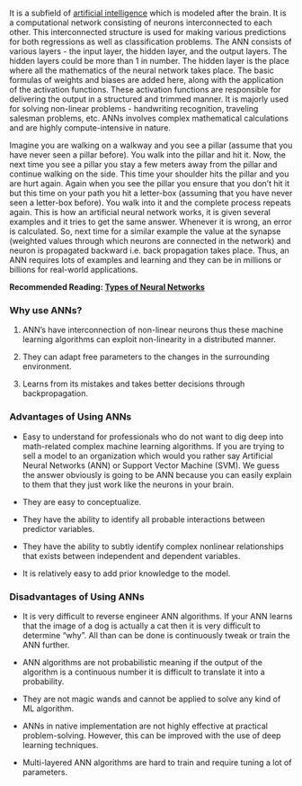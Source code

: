 It is a subfield of [artificial intelligence](https://www.projectpro.io/article/how-to-become-an-ai-engineer/445 "artificial intelligence") which is modeled after the brain. It is a computational network consisting of neurons interconnected to each other. This interconnected structure is used for making various predictions for both regressions as well as classification problems. The ANN consists of various layers - the input layer, the hidden layer, and the output layers. The hidden layers could be more than 1 in number. The hidden layer is the place where all the mathematics of the neural network takes place. The basic formulas of weights and biases are added here, along with the application of the activation functions. These activation functions are responsible for delivering the output in a structured and trimmed manner. It is majorly used for solving non-linear problems - handwriting recognition, traveling salesman problems, etc. ANNs involves complex mathematical calculations and are highly compute-intensive in nature.

Imagine you are walking on a walkway and you see a pillar (assume that you have never seen a pillar before). You walk into the pillar and hit it. Now, the next time you see a pillar you stay a few meters away from the pillar and continue walking on the side. This time your shoulder hits the pillar and you are hurt again. Again when you see the pillar you ensure that you don’t hit it but this time on your path you hit a letter-box (assuming that you have never seen a letter-box before). You walk into it and the complete process repeats again. This is how an artificial neural network works, it is given several examples and it tries to get the same answer. Whenever it is wrong, an error is calculated. So, next time for a similar example the value at the synapse (weighted values through which neurons are connected in the network) and neuron is propagated backward i.e. back propagation takes place. Thus, an ANN requires lots of examples and learning and they can be in millions or billions for real-world applications.

**Recommended Reading: [Types of Neural Networks](https://www.projectpro.io/article/5-different-types-of-neural-networks/431 "Types of Neural Networks")**

### **Why use ANNs?**

1. ANN’s have interconnection of non-linear neurons thus these machine learning algorithms can exploit non-linearity in a distributed manner.
    
2. They can adapt free parameters to the changes in the surrounding environment.
    
3. Learns from its mistakes and takes better decisions through backpropagation.
    

### **Advantages of Using ANNs**

- Easy to understand for professionals who do not want to dig deep into math-related complex machine learning algorithms. If you are trying to sell a model to an organization which would you rather say Artificial Neural Networks (ANN) or Support Vector Machine (SVM). We guess the answer obviously is going to be ANN because you can easily explain to them that they just work like the neurons in your brain.
    
- They are easy to conceptualize.
    
- They have the ability to identify all probable interactions between predictor variables.
    
- They have the ability to subtly identify complex nonlinear relationships that exists between independent and dependent variables.
    
- It is relatively easy to add prior knowledge to the model.

### **Disadvantages of Using ANNs**

- It is very difficult to reverse engineer ANN algorithms. If your ANN learns that the image of a dog is actually a cat then it is very difficult to determine “why”. All than can be done is continuously tweak or train the ANN further.
    
- ANN algorithms are not probabilistic meaning if the output of the algorithm is a continuous number it is difficult to translate it into a probability.
    
- They are not magic wands and cannot be applied to solve any kind of ML algorithm.
    
- ANNs in native implementation are not highly effective at practical problem-solving. However, this can be improved with the use of deep learning techniques.
    
- Multi-layered ANN algorithms are hard to train and require tuning a lot of parameters.